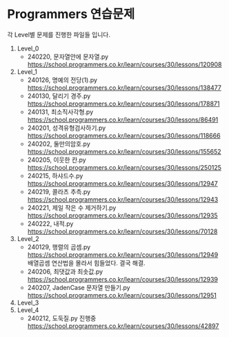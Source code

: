# Programmers 연습문제 

각 Level별 문제를 진행한 파일들 입니다.

1. Level_0
    - 240220, 문자열안에 문자열.py  
    https://school.programmers.co.kr/learn/courses/30/lessons/120908
1. Level_1
    - 240126, 명예의 전당(1).py  
    https://school.programmers.co.kr/learn/courses/30/lessons/138477
    - 240130, 달리기 경주.py  
    https://school.programmers.co.kr/learn/courses/30/lessons/178871
    - 240131, 최소직사각형.py  
    https://school.programmers.co.kr/learn/courses/30/lessons/86491
    - 240201, 성격유형검사하기.py  
    https://school.programmers.co.kr/learn/courses/30/lessons/118666
    - 240202, 둘만의암호.py  
    https://school.programmers.co.kr/learn/courses/30/lessons/155652
    - 240205, 이웃한 칸.py  
    https://school.programmers.co.kr/learn/courses/30/lessons/250125
    - 240215, 하샤드수.py  
    https://school.programmers.co.kr/learn/courses/30/lessons/12947
    - 240219, 콜라츠 추측.py    
    https://school.programmers.co.kr/learn/courses/30/lessons/12943
    - 240221, 제일 작은 수 제거하기.py
    https://school.programmers.co.kr/learn/courses/30/lessons/12935
    - 240222, 내적.py
    https://school.programmers.co.kr/learn/courses/30/lessons/70128
2. Level_2
    - 240129, 행렬의 곱셈.py  
    https://school.programmers.co.kr/learn/courses/30/lessons/12949  
    배열곱셈 연산법을 몰라서 힘들었다. 결국 해결.
    - 240206, 최댓값과 최솟값.py  
    https://school.programmers.co.kr/learn/courses/30/lessons/12939
    - 240207, JadenCase 문자열 만들기.py  
    https://school.programmers.co.kr/learn/courses/30/lessons/12951
3. Level_3
4. Level_4  
   - 240212, 도둑질.py 진행중  
   https://school.programmers.co.kr/learn/courses/30/lessons/42897
